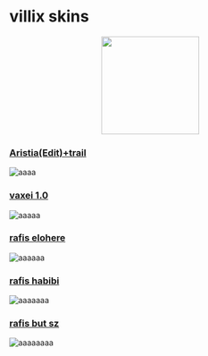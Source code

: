 # villix skins

<p align="center">
<a href="https://osu.ppy.sh/users/12739835">
<img src="https://a.ppy.sh/12739835"
       width="175"
       height="175"></a>
 
### [Aristia(Edit)+trail](https://drive.google.com/file/d/1aITP2lByLkO3Wa7grr1_1CS2ba0NpusT/view)  
![aaaa](https://nikzz-tea.github.io/osu-skins/previews/aristia-edit.jpg) 
### [vaxei 1.0](https://drive.google.com/file/d/11LPfXXKhdPbQd-Cwc3uVfeRve-YOIvkn/view?usp=sharing)
![aaaaa](https://camo.githubusercontent.com/cb06c580dfc676e306a98327264ba90666878b63f0713f6ca8d3874bc1ada7ff/68747470733a2f2f6f73752e7070792e73682f73732f31353539343334382f65386263)
### [rafis elohere](https://b.catgirlsare.sexy/u57X904SdmOT.osk)
![aaaaaa](https://camo.githubusercontent.com/f5c8ca1a751c802232d45e31f2b848fbdc9b4fc8c75e08ed0ea43ce933ae1aef/68747470733a2f2f692e696d6775722e636f6d2f6f6e376c5735622e706e67)
### [rafis habibi](https://b.catgirlsare.sexy/pIDEYdqq.osk)
![aaaaaaa](https://camo.githubusercontent.com/5b542efe0dab3242e817e4da6e239f23ea360cd8ba9fc5e0b0a6b1e8c677d9c4/68747470733a2f2f6f73752e7070792e73682f73732f31363838393134352f34333064)
### [rafis but sz](https://drive.google.com/file/d/1merhrh2MPn2rd-4dQQFpLyRB8l_jYv6K/view)
![aaaaaaaa](https://cdn.discordapp.com/attachments/1080101131797155903/1192599674872406146/screenshot207.jpg?ex=65a9a9ff&is=659734ff&hm=8d4be12254bdbc45cd790f03c2c37605a5640dc5ab1bce08b5c4d534d0d727b9&)
       
</p>
